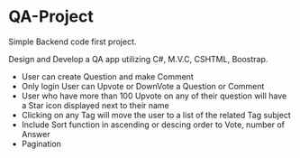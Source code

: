 # QA-Project

Simple Backend code first project.

Design and Develop a QA app utilizing C#, M.V.C, CSHTML, Boostrap. 

- User can create Question and make Comment
- Only login User can Upvote or DownVote a Question or Comment
- User who have more than 100 Upvote on any of their question will have a Star icon displayed next to their name
- Clicking on any Tag will move the user to a list of the related Tag subject 
- Include Sort function in ascending or descing order to Vote, number of Answer 
- Pagination
